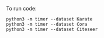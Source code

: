 To run code: 
```
python3 -m timer --dataset Karate  
python3 -m timer --dataset Cora
python3 -m timer --dataset Citeseer
```